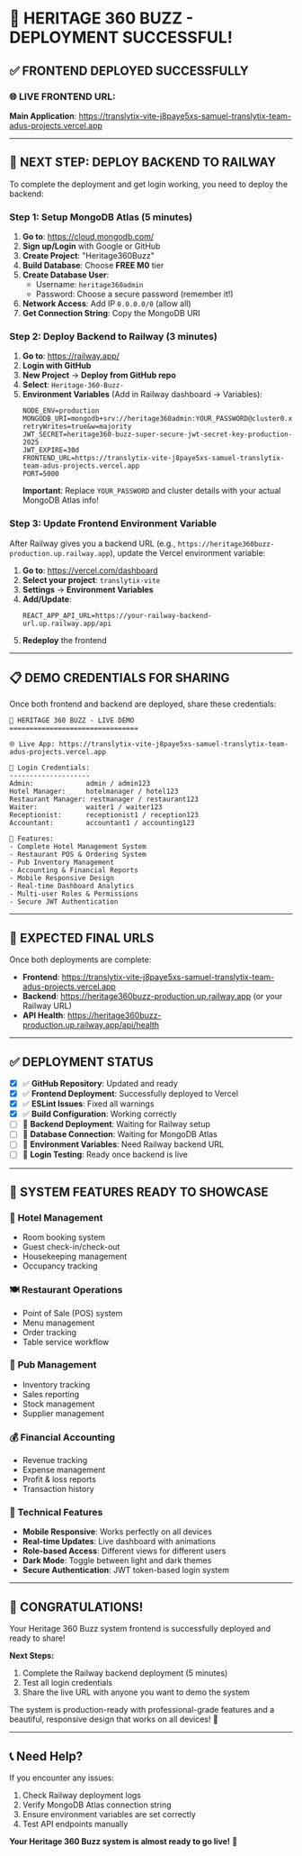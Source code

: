 # 🎉 HERITAGE 360 BUZZ - DEPLOYMENT SUCCESSFUL!

## ✅ **FRONTEND DEPLOYED SUCCESSFULLY**

### 🌐 **LIVE FRONTEND URL:**
**Main Application**: https://translytix-vite-j8paye5xs-samuel-translytix-team-adus-projects.vercel.app

---

## 🚂 **NEXT STEP: DEPLOY BACKEND TO RAILWAY**

To complete the deployment and get login working, you need to deploy the backend:

### **Step 1: Setup MongoDB Atlas (5 minutes)**
1. **Go to**: https://cloud.mongodb.com/
2. **Sign up/Login** with Google or GitHub
3. **Create Project**: "Heritage360Buzz" 
4. **Build Database**: Choose **FREE M0** tier
5. **Create Database User**:
   - Username: `heritage360admin`
   - Password: Choose a secure password (remember it!)
6. **Network Access**: Add IP `0.0.0.0/0` (allow all)
7. **Get Connection String**: Copy the MongoDB URI

### **Step 2: Deploy Backend to Railway (3 minutes)**
1. **Go to**: https://railway.app/
2. **Login with GitHub**
3. **New Project** → **Deploy from GitHub repo**
4. **Select**: `Heritage-360-Buzz-`
5. **Environment Variables** (Add in Railway dashboard → Variables):
   ```
   NODE_ENV=production
   MONGODB_URI=mongodb+srv://heritage360admin:YOUR_PASSWORD@cluster0.xxxxx.mongodb.net/heritage360buzz?retryWrites=true&w=majority
   JWT_SECRET=heritage360-buzz-super-secure-jwt-secret-key-production-2025
   JWT_EXPIRE=30d
   FRONTEND_URL=https://translytix-vite-j8paye5xs-samuel-translytix-team-adus-projects.vercel.app
   PORT=5000
   ```
   **Important**: Replace `YOUR_PASSWORD` and cluster details with your actual MongoDB Atlas info!

### **Step 3: Update Frontend Environment Variable**
After Railway gives you a backend URL (e.g., `https://heritage360buzz-production.up.railway.app`), update the Vercel environment variable:

1. **Go to**: https://vercel.com/dashboard
2. **Select your project**: `translytix-vite`
3. **Settings** → **Environment Variables**
4. **Add/Update**:
   ```
   REACT_APP_API_URL=https://your-railway-backend-url.up.railway.app/api
   ```
5. **Redeploy** the frontend

---

## 📋 **DEMO CREDENTIALS FOR SHARING**

Once both frontend and backend are deployed, share these credentials:

```
🏨 HERITAGE 360 BUZZ - LIVE DEMO
================================

🌐 Live App: https://translytix-vite-j8paye5xs-samuel-translytix-team-adus-projects.vercel.app

👤 Login Credentials:
--------------------
Admin:             admin / admin123
Hotel Manager:     hotelmanager / hotel123  
Restaurant Manager: restmanager / restaurant123
Waiter:            waiter1 / waiter123
Receptionist:      receptionist1 / reception123
Accountant:        accountant1 / accounting123

🚀 Features:
- Complete Hotel Management System
- Restaurant POS & Ordering System
- Pub Inventory Management  
- Accounting & Financial Reports
- Mobile Responsive Design
- Real-time Dashboard Analytics
- Multi-user Roles & Permissions
- Secure JWT Authentication
```

---

## 🎯 **EXPECTED FINAL URLS**

Once both deployments are complete:

- **Frontend**: https://translytix-vite-j8paye5xs-samuel-translytix-team-adus-projects.vercel.app
- **Backend**: https://heritage360buzz-production.up.railway.app (or your Railway URL)
- **API Health**: https://heritage360buzz-production.up.railway.app/api/health

---

## ✅ **DEPLOYMENT STATUS**

- [x] ✅ **GitHub Repository**: Updated and ready
- [x] ✅ **Frontend Deployment**: Successfully deployed to Vercel  
- [x] ✅ **ESLint Issues**: Fixed all warnings
- [x] ✅ **Build Configuration**: Working correctly
- [ ] 🔄 **Backend Deployment**: Waiting for Railway setup
- [ ] 🔄 **Database Connection**: Waiting for MongoDB Atlas
- [ ] 🔄 **Environment Variables**: Need Railway backend URL
- [ ] 🔄 **Login Testing**: Ready once backend is live

---

## 🚀 **SYSTEM FEATURES READY TO SHOWCASE**

### 🏨 **Hotel Management**
- Room booking system
- Guest check-in/check-out
- Housekeeping management
- Occupancy tracking

### 🍽️ **Restaurant Operations**
- Point of Sale (POS) system
- Menu management
- Order tracking
- Table service workflow

### 🍺 **Pub Management**
- Inventory tracking
- Sales reporting
- Stock management
- Supplier management

### 💰 **Financial Accounting**
- Revenue tracking
- Expense management
- Profit & loss reports
- Transaction history

### 📱 **Technical Features**
- **Mobile Responsive**: Works perfectly on all devices
- **Real-time Updates**: Live dashboard with animations
- **Role-based Access**: Different views for different users
- **Dark Mode**: Toggle between light and dark themes
- **Secure Authentication**: JWT token-based login system

---

## 🎊 **CONGRATULATIONS!**

Your Heritage 360 Buzz system frontend is successfully deployed and ready to share! 

**Next Steps:**
1. Complete the Railway backend deployment (5 minutes)
2. Test all login credentials
3. Share the live URL with anyone you want to demo the system

The system is production-ready with professional-grade features and a beautiful, responsive design that works on all devices! 🌟

---

## 📞 **Need Help?**

If you encounter any issues:
1. Check Railway deployment logs
2. Verify MongoDB Atlas connection string
3. Ensure environment variables are set correctly
4. Test API endpoints manually

**Your Heritage 360 Buzz system is almost ready to go live!** 🚀